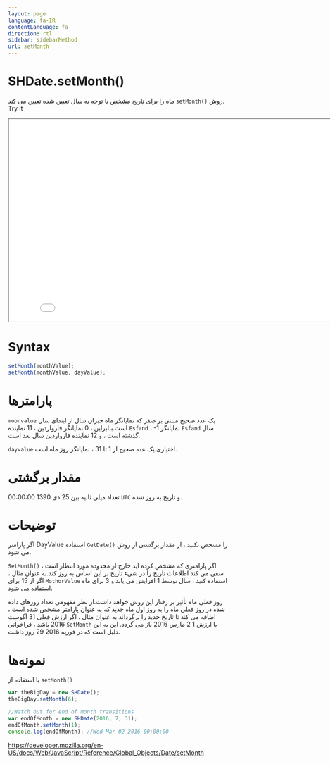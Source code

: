 ```yaml
---
layout: page
language: fa-IR
contentLanguage: fa
direction: rtl
sidebar: sidebarMethod
url: setMonth
---
```


# SHDate.setMonth()

روش <code dir="ltr">setMonth()</code> ماه را برای تاریخ مشخص با توجه به سال تعیین شده تعیین می کند.
Try it

<iframe style="width: 830px; height: 460px;" src="/SHDateTime-js/examples/live.html?function=setMonth" title="MDN Web Docs Interactive Example" loading="lazy"></iframe>
<br/>

# Syntax

```js
setMonth(monthValue);
setMonth(monthValue, dayValue);
```

# پارامترها

<code dir = "ltr">moonvalue</code>
یک عدد صحیح مبتنی بر صفر که نمایانگر ماه جبران سال از ابتدای سال است.بنابراین ، 0 نمایانگر فارواردین ، 11 نماینده `Esfand` ، -1 نمایانگر `Esfand` سال گذشته است ، و 12 نماینده فارواردین سال بعد است.

<code dir = "ltr">dayvalue</code>
اختیاری.یک عدد صحیح از 1 تا 31 ، نمایانگر روز ماه است.

# مقدار برگشتی

تعداد میلی ثانیه بین 25 دی 1390 00:00:00 `UTC` و تاریخ به روز شده.

# توضیحات

اگر پارامتر DayValue را مشخص نکنید ، از مقدار برگشتی از روش <code dir="ltr">GetDate()</code> استفاده می شود.

اگر پارامتری که مشخص کرده اید خارج از محدوده مورد انتظار است ، <code dir="ltr">SetMonth()</code> سعی می کند اطلاعات تاریخ را در شیء تاریخ بر این اساس به روز کند.به عنوان مثال ، اگر از 15 برای `MothorValue` استفاده کنید ، سال توسط 1 افزایش می یابد و 3 برای ماه استفاده می شود.

روز فعلی ماه تأثیر بر رفتار این روش خواهد داشت.از نظر مفهومی تعداد روزهای داده شده در روز فعلی ماه را به روز اول ماه جدید که به عنوان پارامتر مشخص شده است ، اضافه می کند تا تاریخ جدید را برگرداند.به عنوان مثال ، اگر ارزش فعلی 31 آگوست 2016 باشد ، فراخوانی `SetMonth` با ارزش 1 2 مارس 2016 باز می گردد. این به این دلیل است که در فوریه 2016 29 روز داشت.

# نمونه‌ها

با استفاده از <code dir="ltr">setMonth()</code>

```js
var theBigDay = new SHDate();
theBigDay.setMonth(6);

//Watch out for end of month transitions
var endOfMonth = new SHDate(2016, 7, 31);
endOfMonth.setMonth(1);
console.log(endOfMonth); //Wed Mar 02 2016 00:00:00
```

https://developer.mozilla.org/en-US/docs/Web/JavaScript/Reference/Global_Objects/Date/setMonth

```

```
